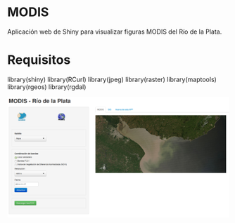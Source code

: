 MODIS
===

Aplicación web de Shiny para visualizar figuras MODIS del Río de la Plata.

Requisitos
===

library(shiny)
library(RCurl)
library(jpeg)
library(raster)
library(maptools)
library(rgeos)
library(rgdal)

![Image](https://raw.githubusercontent.com/guzmanlopez/Modis/master/Figuras/captura-de-pantalla.png)
